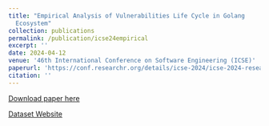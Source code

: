```yaml
---
title: "Empirical Analysis of Vulnerabilities Life Cycle in Golang
  Ecosystem"
collection: publications
permalink: /publication/icse24empirical
excerpt: ''
date: 2024-04-12
venue: '46th International Conference on Software Engineering (ICSE)'
paperurl: 'https://conf.researchr.org/details/icse-2024/icse-2024-research-track/230/Empirical-Analysis-of-Vulnerabilities-Life-Cycle-in-Golang-Ecosystem'
citation: ''
---
```

<!-- Your Name, You. (2010). &quot;Paper Title Number 2.&quot; <i>Journal 1</i>. 1(2). -->
<!-- This paper is about the number 2. The number 3 is left for future work. -->

[Download paper here](http://arxiv.org/abs/2401.00515)

[Dataset Website](https://sites.google.com/view/vulnerabilities-life-cycle/)

<!-- Recommended citation: Your Name, You. (2010). "Paper Title Number 2." <i>Journal 1</i>. 1(2). -->
